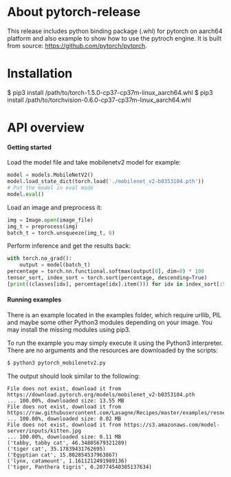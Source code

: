 # About pytorch-release
This release includes python binding package (.whl) for pytorch on aarch64 platform and also example to show how to use the pytroch engine. It is built from source: https://github.com/pytorch/pytorch.

# Installation
$ pip3 install /path/to/torch-1.5.0-cp37-cp37m-linux_aarch64.whl
$ pip3 install /path/to/torchvision-0.6.0-cp37-cp37m-linux_aarch64.whl

# API overview

#### Getting started
Load the model file and take mobilenetv2 model for example:
```python
model = models.MobileNetV2()
model.load_state_dict(torch.load('./mobilenet_v2-b0353104.pth'))
# Put the model in eval mode
model.eval()
```
Load an image and preprocess it:
```python
img = Image.open(image_file)
img_t = preprocess(img)
batch_t = torch.unsqueeze(img_t, 0)
```
Perform inference and get the results back:
```python
with torch.no_grad():
    output = model(batch_t)
percentage = torch.nn.functional.softmax(output[0], dim=0) * 100
tensor_sort, index_sort = torch.sort(percentage, descending=True)
[print((classes[idx], percentage[idx].item())) for idx in index_sort[:5]]
```

#### Running examples

There is an example located in the examples folder, which require urllib, PIL and maybe some other Python3 modules depending on your image.
You may install the missing modules using pip3.

To run the example you may simply execute it using the Python3 interpreter. There are no arguments and the resources are downloaded by the scripts:
```bash
$ python3 pytorch_mobilenetv2.py
```

The output should look similar to the following:
```
File does not exist, download it from https://download.pytorch.org/models/mobilenet_v2-b0353104.pth
... 100.00%, downloaded size: 13.55 MB
File does not exist, download it from https://raw.githubusercontent.com/Lasagne/Recipes/master/examples/resnet50/imagenet_classes.txt
... 100.00%, downloaded size: 0.02 MB
File does not exist, download it from https://s3.amazonaws.com/model-server/inputs/kitten.jpg
... 100.00%, downloaded size: 0.11 MB
('tabby, tabby cat', 46.34805679321289)
('tiger cat', 35.17839431762695)
('Egyptian cat', 15.802854537963867)
('lynx, catamount', 1.1611212491989136)
('tiger, Panthera tigris', 0.20774540305137634)

